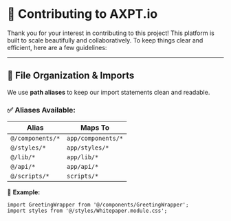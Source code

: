 # 🤝 Contributing to AXPT.io

Thank you for your interest in contributing to this project! This platform is built to scale beautifully and collaboratively. To keep things clear and efficient, here are a few guidelines:

---

## 📂 File Organization & Imports

We use **path aliases** to keep our import statements clean and readable.

### ✅ Aliases Available:

| Alias               | Maps To                |
|----------------------|------------------------|
| `@/components/*`     | `app/components/*`     |
| `@/styles/*`         | `app/styles/*`         |
| `@/lib/*`            | `app/lib/*`            |
| `@/api/*`            | `app/api/*`            |
| `@/scripts/*`        | `scripts/*`            |

🔹 **Example:**
```tsx
import GreetingWrapper from '@/components/GreetingWrapper';
import styles from '@/styles/Whitepaper.module.css';